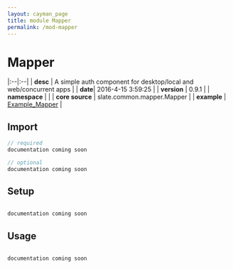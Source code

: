 ```yaml
---
layout: cayman_page
title: module Mapper
permalink: /mod-mapper
---
```


# Mapper

|:--|:--|
| **desc** | A simple auth component for desktop/local and web/concurrent apps | 
| **date**| 2016-4-15 3:59:25 |
| **version** | 0.9.1  |
| **namespace** |   |
| **core source** | slate.common.mapper.Mapper  |
| **example** | [Example_Mapper](https://github.com/kishorereddy/blend-server/blob/master/src/apps/scala/slate-examples/src/main/scala/slate/examples/Example_Mapper.scala) |

## Import
```scala 
// required 
documentation coming soon

// optional 
documentation coming soon

```

## Setup
```scala

documentation coming soon

```

## Usage
```scala

documentation coming soon

```

